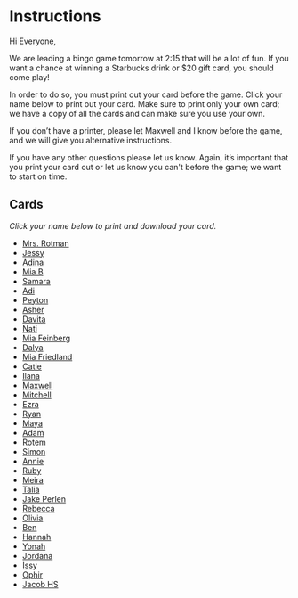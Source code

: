 # Instructions
Hi Everyone,

We are leading a bingo game tomorrow at 2:15 that will be a lot of fun. If you want a chance at winning a Starbucks drink or $20 gift card, you should come play! 

In order to do so, you must print out your card before the game. Click your name below to print out your card. Make sure to print only your own card; we have a copy of all the cards and can make sure you use your own.

If you don’t have a printer, please let Maxwell and I know before the game, and we will give you alternative instructions. 

If you have any other questions please let us know. Again, it’s important that you print your card out or let us know you can't before the game; we want to start on time.

## Cards
*Click your name below to print and download your card.*
- [Mrs. Rotman](https://gotmax23.github.io/8G-Bingo-Cards/cards/E1.pdf)
- [Jessy](https://gotmax23.github.io/8G-Bingo-Cards/cards/Jessy.pdf)
- [Adina](https://gotmax23.github.io/8G-Bingo-Cards/cards/Adina.pdf)
- [Mia B](https://gotmax23.github.io/8G-Bingo-Cards/cards/Mia_B.pdf)
- [Samara](https://gotmax23.github.io/8G-Bingo-Cards/cards/Samara.pdf)
- [Adi](https://gotmax23.github.io/8G-Bingo-Cards/cards/Adi.pdf)
- [Peyton](https://gotmax23.github.io/8G-Bingo-Cards/cards/Peyton.pdf)
- [Asher](https://gotmax23.github.io/8G-Bingo-Cards/cards/Asher.pdf)
- [Davita](https://gotmax23.github.io/8G-Bingo-Cards/cards/Davita.pdf)
- [Nati](https://gotmax23.github.io/8G-Bingo-Cards/cards/Nati.pdf)
- [Mia Feinberg](https://gotmax23.github.io/8G-Bingo-Cards/cards/Mia_Feinberg.pdf)
- [Dalya](https://gotmax23.github.io/8G-Bingo-Cards/cards/Dalya.pdf)
- [Mia Friedland](https://gotmax23.github.io/8G-Bingo-Cards/cards/Mia_Friedland.pdf)
- [Catie](https://gotmax23.github.io/8G-Bingo-Cards/cards/Catie.pdf)
- [Ilana](https://gotmax23.github.io/8G-Bingo-Cards/cards/Ilana.pdf)
- [Maxwell](https://gotmax23.github.io/8G-Bingo-Cards/cards/Maxwell.pdf)
- [Mitchell](https://gotmax23.github.io/8G-Bingo-Cards/cards/Mitchell.pdf)
- [Ezra](https://gotmax23.github.io/8G-Bingo-Cards/cards/Ezra.pdf)
- [Ryan](https://gotmax23.github.io/8G-Bingo-Cards/cards/Ryan.pdf)
- [Maya](https://gotmax23.github.io/8G-Bingo-Cards/cards/Maya.pdf)
- [Adam](https://gotmax23.github.io/8G-Bingo-Cards/cards/Adam.pdf)
- [Rotem](https://gotmax23.github.io/8G-Bingo-Cards/cards/Rotem.pdf)
- [Simon](https://gotmax23.github.io/8G-Bingo-Cards/cards/Simon.pdf)
- [Annie](https://gotmax23.github.io/8G-Bingo-Cards/cards/Annie.pdf)
- [Ruby](https://gotmax23.github.io/8G-Bingo-Cards/cards/Ruby.pdf)
- [Meira](https://gotmax23.github.io/8G-Bingo-Cards/cards/Meira.pdf)
- [Talia](https://gotmax23.github.io/8G-Bingo-Cards/cards/Talia.pdf)
- [Jake Perlen](https://gotmax23.github.io/8G-Bingo-Cards/cards/Jacob_Perlen.pdf)
- [Rebecca](https://gotmax23.github.io/8G-Bingo-Cards/cards/Rebecca.pdf)
- [Olivia](https://gotmax23.github.io/8G-Bingo-Cards/cards/Olivia.pdf)
- [Ben](https://gotmax23.github.io/8G-Bingo-Cards/cards/Ben.pdf)
- [Hannah](https://gotmax23.github.io/8G-Bingo-Cards/cards/Hannah.pdf)
- [Yonah](https://gotmax23.github.io/8G-Bingo-Cards/cards/Yonah.pdf)
- [Jordana](https://gotmax23.github.io/8G-Bingo-Cards/cards/Jordana.pdf)
- [Issy](https://gotmax23.github.io/8G-Bingo-Cards/cards/Issy.pdf)
- [Ophir](https://gotmax23.github.io/8G-Bingo-Cards/cards/Ophir.pdf)
- [Jacob HS](https://gotmax23.github.io/8G-Bingo-Cards/cards/Jacob_HS.pdf)
